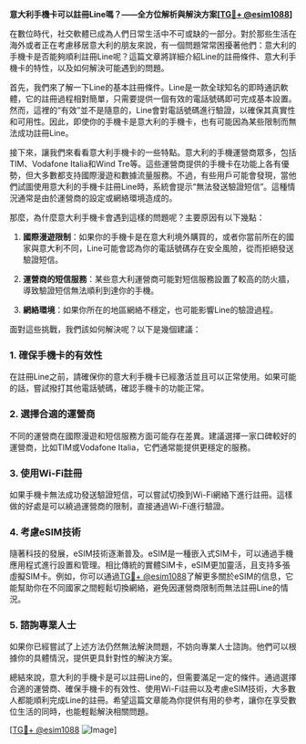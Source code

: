 **意大利手機卡可以註冊Line嗎？——全方位解析與解決方案[[TG💪+ @esim1088](https://t.me/s/esim1088)]**

在數位時代，社交軟體已成為人們日常生活中不可或缺的一部分。對於那些生活在海外或者正在考慮移居意大利的朋友來說，有一個問題常常困擾著他們：意大利的手機卡是否能夠順利註冊Line呢？這篇文章將詳細介紹Line的註冊條件、意大利手機卡的特性，以及如何解決可能遇到的問題。

首先，我們來了解一下Line的基本註冊條件。Line是一款全球知名的即時通訊軟體，它的註冊過程相對簡單，只需要提供一個有效的電話號碼即可完成基本設置。然而，這裡的“有效”並不是隨意的，Line會對電話號碼進行驗證，以確保其真實性和可用性。因此，即使你的手機卡是意大利的手機卡，也有可能因為某些限制而無法成功註冊Line。

接下來，讓我們來看看意大利手機卡的一些特點。意大利的手機運營商眾多，包括TIM、Vodafone Italia和Wind Tre等。這些運營商提供的手機卡在功能上各有優勢，但大多數都支持國際漫遊和數據流量服務。不過，有些用戶可能會發現，當他們試圖使用意大利的手機卡註冊Line時，系統會提示“無法發送驗證短信”。這種情況通常是由於運營商的設定或網絡環境造成的。

那麼，為什麼意大利手機卡會遇到這樣的問題呢？主要原因有以下幾點：

1. **國際漫遊限制**：如果你的手機卡是在意大利境外購買的，或者你當前所在的國家與意大利不同，Line可能會認為你的電話號碼存在安全風險，從而拒絕發送驗證短信。
   
2. **運營商的短信服務**：某些意大利運營商可能對短信服務設置了較高的防火牆，導致驗證短信無法順利到達你的手機。

3. **網絡環境**：如果你所在的地區網絡不穩定，也可能影響Line的驗證過程。

面對這些挑戰，我們該如何解決呢？以下是幾個建議：

### 1. 確保手機卡的有效性
在註冊Line之前，請確保你的意大利手機卡已經激活並且可以正常使用。如果可能的話，嘗試撥打其他電話號碼，確認手機卡的功能正常。

### 2. 選擇合適的運營商
不同的運營商在國際漫遊和短信服務方面可能存在差異。建議選擇一家口碑較好的運營商，比如TIM或Vodafone Italia，它們通常能提供更穩定的服務。

### 3. 使用Wi-Fi註冊
如果手機卡無法成功發送驗證短信，可以嘗試切換到Wi-Fi網絡下進行註冊。這樣做的好處是可以繞過運營商的限制，直接通過Wi-Fi進行驗證。

### 4. 考慮eSIM技術
隨著科技的發展，eSIM技術逐漸普及。eSIM是一種嵌入式SIM卡，可以通過手機應用程式進行設置和管理。相比傳統的實體SIM卡，eSIM更加靈活，且支持多張虛擬SIM卡。例如，你可以通過[TG💪+ @esim1088](https://t.me/s/esim1088)了解更多關於eSIM的信息，它能幫助你在不同國家之間輕鬆切換網絡，避免因運營商限制而無法註冊Line的情況。

### 5. 諮詢專業人士
如果你已經嘗試了上述方法仍然無法解決問題，不妨向專業人士諮詢。他們可以根據你的具體情況，提供更具針對性的解決方案。

總結來說，意大利的手機卡是可以註冊Line的，但需要滿足一定的條件。通過選擇合適的運營商、確保手機卡的有效性、使用Wi-Fi註冊以及考慮eSIM技術，大多數人都能順利完成Line的註冊。希望這篇文章能為你提供有用的參考，讓你在享受數位生活的同時，也能輕鬆解決相關問題。

[[TG💪+ @esim1088](https://t.me/s/esim1088) ![Image](https://i.postimg.cc/4NQfJmqS/Snipaste-2025-05-13-00-14-12.png)]